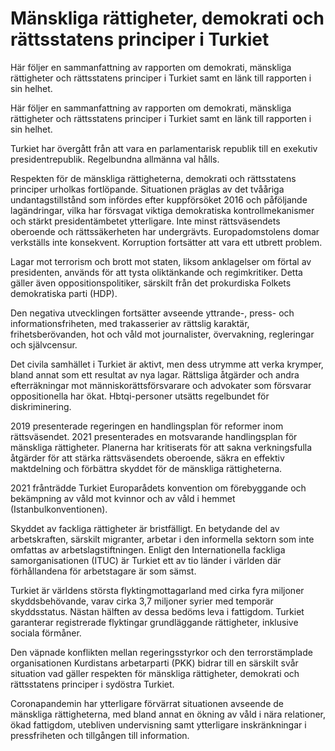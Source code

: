 # Mänskliga rättigheter, demokrati och rättsstatens principer i Turkiet

Här följer en sammanfattning av rapporten om demokrati, mänskliga rättigheter och rättsstatens principer i Turkiet samt en länk till rapporten i sin helhet.

Här följer en sammanfattning av rapporten om demokrati, mänskliga rättigheter och rättsstatens principer i Turkiet samt en länk till rapporten i sin helhet.

Turkiet har övergått från att vara en parlamentarisk republik till en exekutiv presidentrepublik. Regelbundna allmänna val hålls.

Respekten för de mänskliga rättigheterna, demokrati och rättsstatens principer urholkas fortlöpande. Situationen präglas av det tvååriga undantagstillstånd som infördes efter kuppförsöket 2016 och påföljande lagändringar, vilka har försvagat viktiga demokratiska kontrollmekanismer och stärkt presidentämbetet ytterligare. Inte minst rättsväsendets oberoende och rättssäkerheten har undergrävts. Europadomstolens domar verkställs inte konsekvent. Korruption fortsätter att vara ett utbrett problem.

Lagar mot terrorism och brott mot staten, liksom anklagelser om förtal av presidenten, används för att tysta oliktänkande och regimkritiker. Detta gäller även oppositionspolitiker, särskilt från det prokurdiska Folkets demokratiska parti (HDP).

Den negativa utvecklingen fortsätter avseende yttrande-, press- och informationsfriheten, med trakasserier av rättslig karaktär, frihetsberövanden, hot och våld mot journalister, övervakning, regleringar och självcensur.

Det civila samhället i Turkiet är aktivt, men dess utrymme att verka krymper, bland annat som ett resultat av nya lagar. Rättsliga åtgärder och andra efterräkningar mot människorättsförsvarare och advokater som försvarar oppositionella har ökat. Hbtqi-personer utsätts regelbundet för diskriminering.

2019 presenterade regeringen en handlingsplan för reformer inom rättsväsendet. 2021 presenterades en motsvarande handlingsplan för mänskliga rättigheter. Planerna har kritiserats för att sakna verkningsfulla åtgärder för att stärka rättsväsendets oberoende, säkra en effektiv maktdelning och förbättra skyddet för de mänskliga rättigheterna.

2021 frånträdde Turkiet Europarådets konvention om förebyggande och bekämpning av våld mot kvinnor och av våld i hemmet (Istanbulkonventionen).

Skyddet av fackliga rättigheter är bristfälligt. En betydande del av arbetskraften, särskilt migranter, arbetar i den informella sektorn som inte omfattas av arbetslagstiftningen. Enligt den Internationella fackliga samorganisationen (ITUC) är Turkiet ett av tio länder i världen där förhållandena för arbetstagare är som sämst.

Turkiet är världens största flyktingmottagarland med cirka fyra miljoner skyddsbehövande, varav cirka 3,7 miljoner syrier med temporär skyddsstatus. Nästan hälften av dessa bedöms leva i fattigdom. Turkiet garanterar registrerade flyktingar grundläggande rättigheter, inklusive sociala förmåner.

Den väpnade konflikten mellan regeringsstyrkor och den terrorstämplade organisationen Kurdistans arbetarparti (PKK) bidrar till en särskilt svår situation vad gäller respekten för mänskliga rättigheter, demokrati och rättsstatens principer i sydöstra Turkiet.

Coronapandemin har ytterligare förvärrat situationen avseende de mänskliga rättigheterna, med bland annat en ökning av våld i nära relationer, ökad fattigdom, utebliven undervisning samt ytterligare inskränkningar i pressfriheten och tillgången till information.
